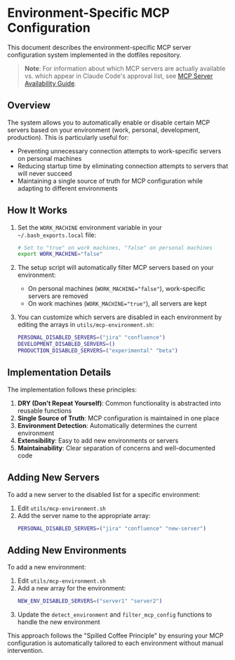 # Environment-Specific MCP Configuration

This document describes the environment-specific MCP server configuration system implemented in the dotfiles repository.

> **Note**: For information about which MCP servers are actually available vs. which appear in Claude Code's approval list, see [MCP Server Availability Guide](mcp-server-availability.md).

## Overview

The system allows you to automatically enable or disable certain MCP servers based on your environment (work, personal, development, production). This is particularly useful for:

- Preventing unnecessary connection attempts to work-specific servers on personal machines
- Reducing startup time by eliminating connection attempts to servers that will never succeed
- Maintaining a single source of truth for MCP configuration while adapting to different environments

## How It Works

1. Set the `WORK_MACHINE` environment variable in your `~/.bash_exports.local` file:
   ```bash
   # Set to "true" on work machines, "false" on personal machines
   export WORK_MACHINE="false"
   ```

2. The setup script will automatically filter MCP servers based on your environment:
   - On personal machines (`WORK_MACHINE="false"`), work-specific servers are removed
   - On work machines (`WORK_MACHINE="true"`), all servers are kept

3. You can customize which servers are disabled in each environment by editing the arrays in `utils/mcp-environment.sh`:
   ```bash
   PERSONAL_DISABLED_SERVERS=("jira" "confluence")
   DEVELOPMENT_DISABLED_SERVERS=()
   PRODUCTION_DISABLED_SERVERS=("experimental" "beta")
   ```

## Implementation Details

The implementation follows these principles:

1. **DRY (Don't Repeat Yourself)**: Common functionality is abstracted into reusable functions
2. **Single Source of Truth**: MCP configuration is maintained in one place
3. **Environment Detection**: Automatically determines the current environment
4. **Extensibility**: Easy to add new environments or servers
5. **Maintainability**: Clear separation of concerns and well-documented code

## Adding New Servers

To add a new server to the disabled list for a specific environment:

1. Edit `utils/mcp-environment.sh`
2. Add the server name to the appropriate array:
   ```bash
   PERSONAL_DISABLED_SERVERS=("jira" "confluence" "new-server")
   ```

## Adding New Environments

To add a new environment:

1. Edit `utils/mcp-environment.sh`
2. Add a new array for the environment:
   ```bash
   NEW_ENV_DISABLED_SERVERS=("server1" "server2")
   ```
3. Update the `detect_environment` and `filter_mcp_config` functions to handle the new environment

This approach follows the "Spilled Coffee Principle" by ensuring your MCP configuration is automatically tailored to each environment without manual intervention.
